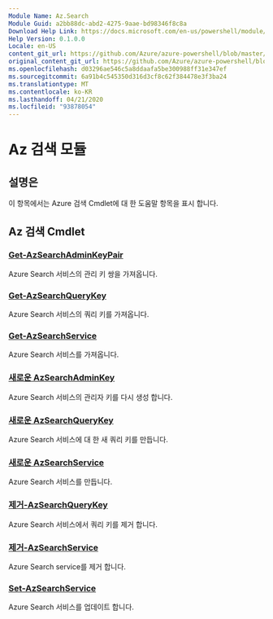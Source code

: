 ```yaml
---
Module Name: Az.Search
Module Guid: a2bb88dc-abd2-4275-9aae-bd98346f8c8a
Download Help Link: https://docs.microsoft.com/en-us/powershell/module/az.search
Help Version: 0.1.0.0
Locale: en-US
content_git_url: https://github.com/Azure/azure-powershell/blob/master/src/Search/Search/help/Az.Search.md
original_content_git_url: https://github.com/Azure/azure-powershell/blob/master/src/Search/Search/help/Az.Search.md
ms.openlocfilehash: d03296ae546c5a8ddaafa5be300988ff31e347ef
ms.sourcegitcommit: 6a91b4c545350d316d3cf8c62f384478e3f3ba24
ms.translationtype: MT
ms.contentlocale: ko-KR
ms.lasthandoff: 04/21/2020
ms.locfileid: "93878054"
---
```

# Az 검색 모듈
## 설명은
이 항목에서는 Azure 검색 Cmdlet에 대 한 도움말 항목을 표시 합니다.

## Az 검색 Cmdlet
### [Get-AzSearchAdminKeyPair](Get-AzSearchAdminKeyPair.md)
Azure Search 서비스의 관리 키 쌍을 가져옵니다.

### [Get-AzSearchQueryKey](Get-AzSearchQueryKey.md)
Azure Search 서비스의 쿼리 키를 가져옵니다.

### [Get-AzSearchService](Get-AzSearchService.md)
Azure Search 서비스를 가져옵니다.

### [새로운 AzSearchAdminKey](New-AzSearchAdminKey.md)
Azure Search 서비스의 관리자 키를 다시 생성 합니다.

### [새로운 AzSearchQueryKey](New-AzSearchQueryKey.md)
Azure Search 서비스에 대 한 새 쿼리 키를 만듭니다.

### [새로운 AzSearchService](New-AzSearchService.md)
Azure Search 서비스를 만듭니다.

### [제거-AzSearchQueryKey](Remove-AzSearchQueryKey.md)
Azure Search 서비스에서 쿼리 키를 제거 합니다.

### [제거-AzSearchService](Remove-AzSearchService.md)
Azure Search service를 제거 합니다.

### [Set-AzSearchService](Set-AzSearchService.md)
Azure Search 서비스를 업데이트 합니다.

